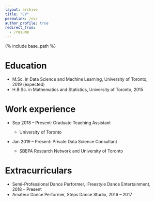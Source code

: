 ```yaml
---
layout: archive
title: "CV"
permalink: /cv/
author_profile: true
redirect_from:
  - /resume
---
```


{% include base_path %}

Education
======
* M.Sc. in Data Science and Machine Learning, University of Toronto, 2019 (expected)
* H.B.Sc. in Mathematics and Statistics, University of Toronto, 2015

Work experience
======
* Sep 2018 – Present: Graduate Teaching Assistant
  * University of Toronto

* Jan 2019 – Present: Private Data Science Consultant
  * SBEPA Research Network and University of Toronto

  
Extracurriculars
======
* Semi-Professional Dance Performer, iFreestyle Dance Entertainment, 2018 – Present
* Amateur Dance Performer, Steps Dance Studio, 2016 – 2017
